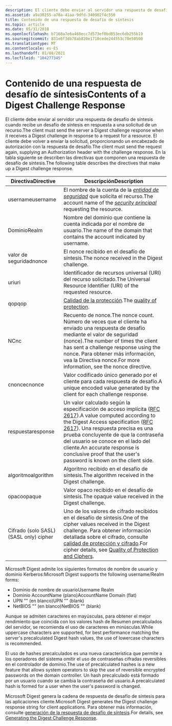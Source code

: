 ```yaml
---
description: El cliente debe enviar al servidor una respuesta de desafío de síntesis cuando recibe un desafío de síntesis en respuesta a una solicitud de un recurso.
ms.assetid: a9a30255-a78a-41aa-9dfd-340902f4c550
title: Contenido de una respuesta de desafío de síntesis
ms.topic: article
ms.date: 05/31/2018
ms.openlocfilehash: b7168a7e6a468ecc7d573ef0bd853ec6db255b19
ms.sourcegitcommit: 831e8f3db78ab820e1710cede244553c70e50500
ms.translationtype: MT
ms.contentlocale: es-ES
ms.lasthandoff: 01/08/2021
ms.locfileid: "104277345"
---
```

# <a name="contents-of-a-digest-challenge-response"></a><span data-ttu-id="df80e-103">Contenido de una respuesta de desafío de síntesis</span><span class="sxs-lookup"><span data-stu-id="df80e-103">Contents of a Digest Challenge Response</span></span>

<span data-ttu-id="df80e-104">El cliente debe enviar al servidor una respuesta de desafío de síntesis cuando recibe un desafío de síntesis en respuesta a una solicitud de un recurso.</span><span class="sxs-lookup"><span data-stu-id="df80e-104">The client must send the server a Digest challenge response when it receives a Digest challenge in response to a request for a resource.</span></span> <span data-ttu-id="df80e-105">El cliente debe volver a enviar la solicitud, proporcionando un encabezado de autorización con la respuesta de desafío.</span><span class="sxs-lookup"><span data-stu-id="df80e-105">The client must send the request again, supplying an Authorization header with the challenge response.</span></span> <span data-ttu-id="df80e-106">En la tabla siguiente se describen las directivas que componen una respuesta de desafío de síntesis.</span><span class="sxs-lookup"><span data-stu-id="df80e-106">The following table describes the directives that make up a Digest challenge response.</span></span>



| <span data-ttu-id="df80e-107">Directiva</span><span class="sxs-lookup"><span data-stu-id="df80e-107">Directive</span></span>          | <span data-ttu-id="df80e-108">Descripción</span><span class="sxs-lookup"><span data-stu-id="df80e-108">Description</span></span>                                                                                                                                                                                                                |
|--------------------|----------------------------------------------------------------------------------------------------------------------------------------------------------------------------------------------------------------------------|
| <span data-ttu-id="df80e-109">username</span><span class="sxs-lookup"><span data-stu-id="df80e-109">username</span></span>           | <span data-ttu-id="df80e-110">El nombre de la cuenta de la [*entidad de seguridad*](/windows/desktop/SecGloss/s-gly) que solicita el recurso.</span><span class="sxs-lookup"><span data-stu-id="df80e-110">The account name of the [*security principal*](/windows/desktop/SecGloss/s-gly) requesting the resource.</span></span>                                                                  |
| <span data-ttu-id="df80e-111">Dominio</span><span class="sxs-lookup"><span data-stu-id="df80e-111">Realm</span></span>              | <span data-ttu-id="df80e-112">Nombre del dominio que contiene la cuenta indicada por el nombre de usuario.</span><span class="sxs-lookup"><span data-stu-id="df80e-112">The name of the domain that contains the account indicated by username.</span></span>                                                                                                                                                    |
| <span data-ttu-id="df80e-113">valor de seguridad</span><span class="sxs-lookup"><span data-stu-id="df80e-113">nonce</span></span>              | <span data-ttu-id="df80e-114">El nonce recibido en el desafío de síntesis.</span><span class="sxs-lookup"><span data-stu-id="df80e-114">The nonce received in the Digest challenge.</span></span>                                                                                                                                                                                |
| <span data-ttu-id="df80e-115">uri</span><span class="sxs-lookup"><span data-stu-id="df80e-115">uri</span></span>                | <span data-ttu-id="df80e-116">Identificador de recursos universal (URI) del recurso solicitado.</span><span class="sxs-lookup"><span data-stu-id="df80e-116">The Universal Resource Identifier (URI) of the requested resource.</span></span>                                                                                                                                                         |
| <span data-ttu-id="df80e-117">qop</span><span class="sxs-lookup"><span data-stu-id="df80e-117">qop</span></span>                | <span data-ttu-id="df80e-118">[Calidad de la protección](quality-of-protection.md).</span><span class="sxs-lookup"><span data-stu-id="df80e-118">The [quality of protection](quality-of-protection.md).</span></span>                                                                                                                                                                    |
| <span data-ttu-id="df80e-119">NC</span><span class="sxs-lookup"><span data-stu-id="df80e-119">nc</span></span>                 | <span data-ttu-id="df80e-120">Recuento de nonce.</span><span class="sxs-lookup"><span data-stu-id="df80e-120">The nonce count.</span></span> <span data-ttu-id="df80e-121">Número de veces que el cliente ha enviado una respuesta de desafío mediante el valor de seguridad (nonce).</span><span class="sxs-lookup"><span data-stu-id="df80e-121">The number of times the client has sent a challenge response using the nonce.</span></span> <span data-ttu-id="df80e-122">Para obtener más información, vea la Directiva nonce.</span><span class="sxs-lookup"><span data-stu-id="df80e-122">For more information, see the nonce directive.</span></span>                                                                              |
| <span data-ttu-id="df80e-123">cnonce</span><span class="sxs-lookup"><span data-stu-id="df80e-123">cnonce</span></span>             | <span data-ttu-id="df80e-124">Valor codificado único generado por el cliente para cada respuesta de desafío.</span><span class="sxs-lookup"><span data-stu-id="df80e-124">A unique encoded value generated by the client for each challenge response.</span></span>                                                                                                                                                |
| <span data-ttu-id="df80e-125">respuesta</span><span class="sxs-lookup"><span data-stu-id="df80e-125">response</span></span>           | <span data-ttu-id="df80e-126">Un valor calculado según la especificación de acceso implícita ([RFC 2617](https://www.ietf.org/rfc/rfc2617.txt)).</span><span class="sxs-lookup"><span data-stu-id="df80e-126">A value computed according to the Digest Access specification ([RFC 2617](https://www.ietf.org/rfc/rfc2617.txt)).</span></span> <span data-ttu-id="df80e-127">Una respuesta precisa es una prueba concluyente de que la contraseña del usuario se conoce en el lado del cliente.</span><span class="sxs-lookup"><span data-stu-id="df80e-127">An accurate response is conclusive proof that the user's password is known on the client side.</span></span> |
| <span data-ttu-id="df80e-128">algoritmo</span><span class="sxs-lookup"><span data-stu-id="df80e-128">algorithm</span></span>          | <span data-ttu-id="df80e-129">Algoritmo recibido en el desafío de síntesis.</span><span class="sxs-lookup"><span data-stu-id="df80e-129">The algorithm received in the Digest challenge.</span></span>                                                                                                                                                                            |
| <span data-ttu-id="df80e-130">opaco</span><span class="sxs-lookup"><span data-stu-id="df80e-130">opaque</span></span>             | <span data-ttu-id="df80e-131">Valor opaco recibido en el desafío de síntesis.</span><span class="sxs-lookup"><span data-stu-id="df80e-131">The opaque value received in the Digest challenge.</span></span>                                                                                                                                                                         |
| <span data-ttu-id="df80e-132">Cifrado (solo SASL)</span><span class="sxs-lookup"><span data-stu-id="df80e-132">(SASL only) cipher</span></span> | <span data-ttu-id="df80e-133">Uno de los valores de cifrado recibidos en el desafío de síntesis.</span><span class="sxs-lookup"><span data-stu-id="df80e-133">One of the cipher values received in the Digest challenge.</span></span> <span data-ttu-id="df80e-134">Para obtener información detallada sobre el cifrado, consulte [calidad de protección y cifrado](quality-of-protection-and-ciphers.md).</span><span class="sxs-lookup"><span data-stu-id="df80e-134">For cipher details, see [Quality of Protection and Ciphers](quality-of-protection-and-ciphers.md).</span></span>                                                             |



 

<span data-ttu-id="df80e-135">Microsoft Digest admite los siguientes formatos de nombre de usuario y dominio Kerberos:</span><span class="sxs-lookup"><span data-stu-id="df80e-135">Microsoft Digest supports the following username/Realm forms:</span></span>

-   <span data-ttu-id="df80e-136">Dominio de nombre de usuario</span><span class="sxs-lookup"><span data-stu-id="df80e-136">Username Realm</span></span>
-   <span data-ttu-id="df80e-137">Dominio AccountName (plano)</span><span class="sxs-lookup"><span data-stu-id="df80e-137">AccountName Domain (flat)</span></span>
-   <span data-ttu-id="df80e-138">UPN "" (en blanco)</span><span class="sxs-lookup"><span data-stu-id="df80e-138">UPN "" (blank)</span></span>
-   <span data-ttu-id="df80e-139">NetBIOS "" (en blanco)</span><span class="sxs-lookup"><span data-stu-id="df80e-139">NetBIOS "" (blank)</span></span>

<span data-ttu-id="df80e-140">Aunque se admiten caracteres en mayúsculas, para obtener el mejor rendimiento que coincida con los valores hash de Resumen precalculados del servidor, se recomienda el uso de caracteres en minúsculas.</span><span class="sxs-lookup"><span data-stu-id="df80e-140">While uppercase characters are supported, for best performance matching the server's precalculated Digest hash values, the use of lowercase characters is recommended.</span></span>

<span data-ttu-id="df80e-141">El uso de hashes precalculados es una nueva característica que permite a los operadores del sistema omitir el uso de contraseñas cifradas reversibles en el controlador de dominio.</span><span class="sxs-lookup"><span data-stu-id="df80e-141">The use of precalculated hashes is a new feature that allows system operators to skip the use of reversible encrypted passwords on the domain controller.</span></span> <span data-ttu-id="df80e-142">Un hash precalculado está formado por un usuario cuando se cambia la contraseña del usuario.</span><span class="sxs-lookup"><span data-stu-id="df80e-142">A precalculated hash is formed for a user when the user's password is changed.</span></span>

<span data-ttu-id="df80e-143">Microsoft Digest genera la cadena de respuesta de desafío de síntesis para las aplicaciones cliente.</span><span class="sxs-lookup"><span data-stu-id="df80e-143">Microsoft Digest generates the Digest challenge response string for client applications.</span></span> <span data-ttu-id="df80e-144">Para obtener más información, consulte [generación de la respuesta de desafío de síntesis](generating-the-digest-challenge-response.md).</span><span class="sxs-lookup"><span data-stu-id="df80e-144">For details, see [Generating the Digest Challenge Response](generating-the-digest-challenge-response.md).</span></span>

 

 
